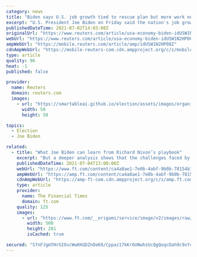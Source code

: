```yaml
---
category: news
title: "Biden says U.S. job growth tied to rescue plan but more work needed to boost vaccinations"
excerpt: "U.S. President Joe Biden on Friday said the nation's job growth is a direct result of the COVID-19 rescue plan passed earlier this year but that more work is needed to increase the rate of vaccination and get more people back to work."
publishedDateTime: 2021-07-02T14:03:00Z
originalUrl: "https://www.reuters.com/article/usa-economy-biden-idUSW1N2HP08Z"
webUrl: "https://www.reuters.com/article/usa-economy-biden-idUSW1N2HP08Z"
ampWebUrl: "https://mobile.reuters.com/article/amp/idUSW1N2HP08Z"
cdnAmpWebUrl: "https://mobile-reuters-com.cdn.ampproject.org/c/s/mobile.reuters.com/article/amp/idUSW1N2HP08Z"
type: article
quality: 96
heat: -1
published: false

provider:
  name: Reuters
  domain: reuters.com
  images:
    - url: "https://smartableai.github.io/election/assets/images/organizations/reuters.com-50x50.jpg"
      width: 50
      height: 50

topics:
  - Election
  - Joe Biden

related:
  - title: "What Joe Biden can learn from Richard Nixon’s playbook"
    excerpt: "But a deeper analysis shows that the challenges faced by the Nixon administration — from changing views about America’s place in the world, through the pressures of globalisation, to the difficulties in balancing economic and foreign policy — are exactly those facing President Joe Biden today."
    publishedDateTime: 2021-07-04T13:08:00Z
    webUrl: "https://www.ft.com/content/ca4a8ae1-7e0b-4abf-9b0b-78154b7e3391"
    ampWebUrl: "https://amp.ft.com/content/ca4a8ae1-7e0b-4abf-9b0b-78154b7e3391"
    cdnAmpWebUrl: "https://amp-ft-com.cdn.ampproject.org/c/s/amp.ft.com/content/ca4a8ae1-7e0b-4abf-9b0b-78154b7e3391"
    type: article
    provider:
      name: The Financial Times
      domain: ft.com
    quality: 125
    images:
      - url: "https://www.ft.com/__origami/service/image/v2/images/raw/https%3A%2F%2Fd1e00ek4ebabms.cloudfront.net%2Fproduction%2F3bcd5970-8753-425c-8481-5641d593cbf2.jpg?source=google-amp&fit=scale-down&width=500"
        width: 500
        height: 281
        isCached: true

secured: "S7nFJgmTHrGIOscWwHXGDZnOeK8/Cppaz17kKr6UNwhzUcQgQoqcDah9c9xY4gl23oIIzoClgglDPNbTQ2jAdBXMqn+COgmImxxrPtA/WTJGqfc1e5ZvIpB3L5w8QO2SdzmjL4geRuE1iE2cZFhE3LMR+33bAe7+YoKCnaxLrHXxHAG0yHNBGuEOTSnsZoIhGytsZbOcqW+GFRS+z4SwrQoAI4HZ9dSNzm4bnU4MgCkUtxOjwnR6KFbskdkJlMTuTg6YJChJqABS3I/JWhqXk/e6yZTDKJLYMEyyyiGp+9MgpZ1V7N/mkYFNITsuw0j4POIG6/p+WWuEgLbZoX8qQaYB2CpZE3C82aiTZYM1O2Y=;fgUXRHCmBBF4pgtP4hTR3A=="
---
```


